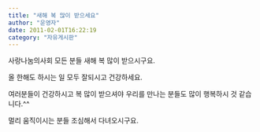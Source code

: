 ```yaml
---
title: "새해 복 많이 받으세요"
author: "운영자"
date: 2011-02-01T16:22:19
category: "자유게시판"
---
```


사랑나눔의사회 모든 분들 새해 복 많이 받으시구요.

올 한해도 하시는 일 모두 잘되시고 건강하세요.

여러분들이 건강하시고 복 많이 받으셔야 우리를 만나는 분들도 많이 행복하시 것 같습니다.^^

멀리 움직이시는 분들 조심해서 다녀오시구요.
